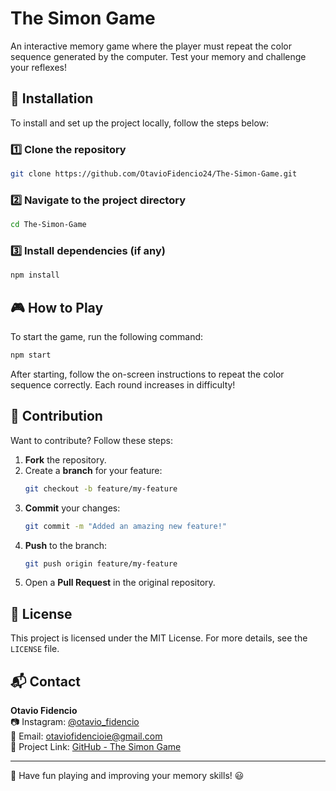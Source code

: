 # The Simon Game

An interactive memory game where the player must repeat the color sequence generated by the computer. Test your memory and challenge your reflexes!

## 🚀 Installation

To install and set up the project locally, follow the steps below:

### 1️⃣ Clone the repository

```bash
git clone https://github.com/OtavioFidencio24/The-Simon-Game.git
```

### 2️⃣ Navigate to the project directory

```bash
cd The-Simon-Game
```

### 3️⃣ Install dependencies (if any)

```bash
npm install
```

## 🎮 How to Play

To start the game, run the following command:

```bash
npm start
```

After starting, follow the on-screen instructions to repeat the color sequence correctly. Each round increases in difficulty!

## 🤝 Contribution

Want to contribute? Follow these steps:

1. **Fork** the repository.
2. Create a **branch** for your feature:
   ```bash
   git checkout -b feature/my-feature
   ```
3. **Commit** your changes:
   ```bash
   git commit -m "Added an amazing new feature!"
   ```
4. **Push** to the branch:
   ```bash
   git push origin feature/my-feature
   ```
5. Open a **Pull Request** in the original repository.

## 📜 License

This project is licensed under the MIT License. For more details, see the `LICENSE` file.

## 📬 Contact

**Otavio Fidencio**\
📷 Instagram: [@otavio\_fidencio](https://instagram.com/otaviofidencio)\
📧 Email: [otaviofidencioie@gmail.com](mailto:otaviofidencioie@gmail.com)\
🔗 Project Link: [GitHub - The Simon Game](https://github.com/OtavioFidencio24/The-Simon-Game)

---

🎯 Have fun playing and improving your memory skills! 😃

